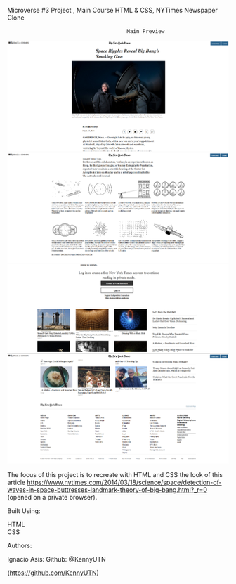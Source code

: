 Microverse #3 Project ,  Main Course HTML & CSS, NYTimes Newspaper Clone

                                          Main Preview


![](img/preview1.png)
![](img/preview2.png)
![](img/preview3.png)
![](img/preview4.png)

The focus of this project is to recreate with HTML and CSS the look of this article https://www.nytimes.com/2014/03/18/science/space/detection-of-waves-in-space-buttresses-landmark-theory-of-big-bang.html?_r=0 (opened on a private browser).

Built Using:

HTML  
CSS


Authors:

Ignacio Asis:
  Github: @KennyUTN

  (https://github.com/KennyUTN)
